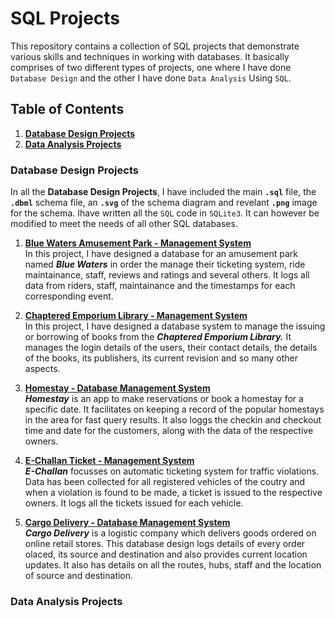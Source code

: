 # **SQL Projects**

This repository contains a collection of SQL projects that demonstrate various skills and techniques in working with databases. It basically comprises of two different types of projects, one where I have done `Database Design` and the other I have done `Data Analysis` Using `SQL`.

## **Table of Contents**

1. [**Database Design Projects**](#sql-database-design-projects)
2. [**Data Analysis Projects**](#data-analysis-projects)

### **Database Design Projects**
In all the **Database Design Projects**, I have included the main **`.sql`** file, the **`.dbml`** schema file, an **`.svg`** of the schema diagram and revelant **`.png`** image for the schema. Ihave written all the `SQL` code in `SQLite3`. It can however be modified to meet the needs of all other SQL databases.

1. [**Blue Waters Amusement Park - Management System**](https://github.com/manjit-baishya-datascience/Blue-Waters-Amusement-Park-Ticket-Management-System)<br>
In this project, I have designed a database for an amusement park named ***Blue Waters*** in order the manage their ticketing system, ride maintainance, staff, reviews and ratings and several others. It logs all data from riders, staff, maintainance and the timestamps for each corresponding event.

2. [**Chaptered Emporium Library - Management System**](https://github.com/manjit-baishya-datascience/Chaptered-Emporium-Library-Management-System)<br>
In this project, I have designed a database system to manage the issuing or borrowing of books from the ***Chaptered Emporium Library.*** It manages the login details of the users, their contact details, the details of the books, its publishers, its current revision and so many other aspects.

3. [**Homestay - Database Management System**](https://github.com/manjit-baishya-datascience/Homestay-Database-Management-System)<br>
***Homestay*** is an app to make reservations or book a homestay for a specific date. It facilitates on keeping a record of the popular homestays in the area for fast query results. It also loggs the checkin and checkout time and date for the customers, along with the data of the respective owners.

4. [**E-Challan Ticket - Management System**](https://github.com/manjit-baishya-datascience/E-Challan-Traffic-Ticket-Database-Management-System)<br>
***E-Challan*** focusses on automatic ticketing system for traffic violations. Data has been collected for all registered vehicles of the coutry and when a violation is found to be made, a ticket is issued to the respective owners. It logs all the tickets issued for each vehicle.

5. [**Cargo Delivery - Database Management System**](https://github.com/manjit-baishya-datascience/Cargo-Delivery-Database-Management-System)<br>
***Cargo Delivery*** is a logistic company which delivers goods ordered on online retail stores. This database design logs details of every order olaced, its source and destination and also provides current location updates. It also has details on all the routes, hubs, staff and the location of source and destination.

### **Data Analysis Projects**
